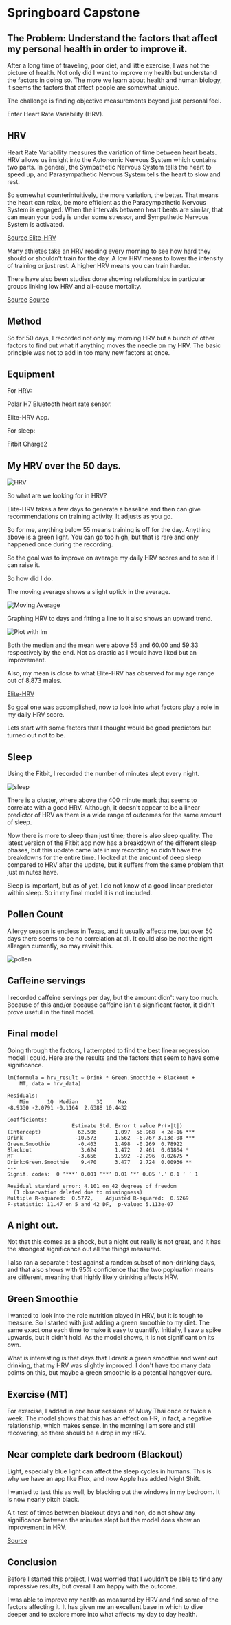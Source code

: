 # Springboard Capstone

## The Problem: Understand the factors that affect my personal health in order to improve it.

After a long time of traveling, poor diet, and little exercise, I was not the picture of health. Not only did I want to improve my health but understand the factors in doing so. The more we learn about health and human biology, it seems the factors that affect people are somewhat unique. 

The challenge is finding objective measurements beyond just personal feel.

Enter Heart Rate Variability (HRV).

## HRV

Heart Rate Variability measures the variation of time between heart beats. HRV allows us insight into the Autonomic Nervous System which contains two parts. In general, the Sympathetic Nervous System tells the heart to speed up, and Parasympathetic Nervous System tells the heart to slow and rest.

So somewhat counterintuitively, the more variation, the better. That means the heart can relax, be more efficient as the Parasympathetic Nervous System is engaged. When the intervals between heart beats are similar, that can mean your body is under some stressor, and Sympathetic Nervous System is activated. 

[Source Elite-HRV](https://elitehrv.com/what-is-heart-rate-variability)

Many athletes take an HRV reading every morning to see how hard they should or shouldn't train for the day. A low HRV means to lower the intensity of training or just rest. A higher HRV means you can train harder.

There have also been studies done showing relationships in particular groups linking low HRV and all-cause mortality. 

[Source](https://www.ncbi.nlm.nih.gov/pubmed/20844904)
[Source](http://www.tandfonline.com/doi/pdf/10.1080/22201181.2016.1202605)

## Method

So for 50 days, I recorded not only my morning HRV but a bunch of other factors to find out what if anything moves the needle on my HRV. The basic principle was not to add in too many new factors at once.

## Equipment

For HRV:

Polar H7 Bluetooth heart rate sensor.

Elite-HRV App.

For sleep:

Fitbit Charge2

## My HRV over the 50 days.


![HRV](https://github.com/Jbot29/springboard-exercises/blob/master/capstone/hrv_date.png)

So what are we looking for in HRV?

Elite-HRV takes a few days to generate a baseline and then can give recommendations on training activity. It adjusts as you go. 

So for me, anything below 55 means training is off for the day. Anything above is a green light. You can go too high, but that is rare and only happened once during the recording. 

So the goal was to improve on average my daily HRV scores and to see if I can raise it. 

So how did I do.

The moving average shows a slight uptick in the average.

![Moving Average](https://github.com/Jbot29/springboard-exercises/blob/master/capstone/hrv_moving_average.png)


Graphing HRV to days and fitting a line to it also shows an upward trend.

![Plot with lm](https://github.com/Jbot29/springboard-exercises/blob/master/capstone/hrv_data_lm.png)


Both the median and the mean were above 55 and 60.00 and 59.33 respectively by the end. Not as drastic as I would have liked but an improvement. 

Also, my mean is close to what Elite-HRV has observed for my age range out of 8,873 males.

[Elite-HRV](https://elitehrv.com/normal-heart-rate-variability-age-gender)

So goal one was accomplished, now to look into what factors play a role in my daily HRV score.

Lets start with some factors that I thought would be good predictors but turned out not to be.

## Sleep

Using the Fitbit, I recorded the number of minutes slept every night.

![sleep](https://github.com/Jbot29/springboard-exercises/blob/master/capstone/hrv_sleep.png)

There is a cluster, where above the 400 minute mark that seems to correlate with a good HRV. Although, it doesn't appear to be a linear predictor of HRV as there is a wide range of outcomes for the same amount of sleep.

Now there is more to sleep than just time; there is also sleep quality.
The latest version of the Fitbit app now has a breakdown of the different sleep phases, but this update came late in my recording so didn't have the breakdowns for the entire time.  I looked at the amount of deep sleep compared to HRV after the update, but it suffers from the same problem that just minutes have. 

Sleep is important, but as of yet, I do not know of a good linear predictor within sleep. So in my final model it is not included.


## Pollen Count

Allergy season is endless in Texas, and it usually affects me, but over 50 days there seems to be no correlation at all. It could also be not the right allergen currently, so may revisit this.

![pollen](https://github.com/Jbot29/springboard-exercises/blob/master/capstone/hrv_pollen.png)


## Caffeine servings

I recorded caffeine servings per day, but the amount didn't vary too much. Because of this and/or because caffeine isn't a significant factor, it didn't prove useful in the final model.

## Final model

Going through the factors, I attempted to find the best linear regression model I could. Here are the results and the factors that seem to have some significance.

```
lm(formula = hrv_result ~ Drink * Green.Smoothie + Blackout + 
    MT, data = hrv_data)

Residuals:
    Min      1Q  Median      3Q     Max 
-8.9330 -2.0791 -0.1164  2.6388 10.4432 

Coefficients:
                     Estimate Std. Error t value Pr(>|t|)    
(Intercept)            62.506      1.097  56.968  < 2e-16 ***
Drink                 -10.573      1.562  -6.767 3.13e-08 ***
Green.Smoothie         -0.403      1.498  -0.269  0.78922    
Blackout                3.624      1.472   2.461  0.01804 *  
MT                     -3.656      1.592  -2.296  0.02675 *  
Drink:Green.Smoothie    9.470      3.477   2.724  0.00936 ** 
---
Signif. codes:  0 ‘***’ 0.001 ‘**’ 0.01 ‘*’ 0.05 ‘.’ 0.1 ‘ ’ 1

Residual standard error: 4.101 on 42 degrees of freedom
  (1 observation deleted due to missingness)
Multiple R-squared:  0.5772,	Adjusted R-squared:  0.5269 
F-statistic: 11.47 on 5 and 42 DF,  p-value: 5.113e-07
```

## A night out.

Not that this comes as a shock, but a night out really is not great, and it has the strongest significance out all the things measured.

I also ran a separate t-test against a random subset of non-drinking days, and that also shows with 95% confidence that the two popluation means are different, meaning that highly likely drinking affects HRV.


## Green Smoothie

I wanted to look into the role nutrition played in HRV, but it is tough to measure. So I started with just adding a green smoothie to my diet. The same exact one each time to make it easy to quantify. Initially, I saw a spike upwards, but it didn't hold. As the model shows, it is not significant on its own. 

What is interesting is that days that I drank a green smoothie and went out drinking, that my HRV was slightly improved. I don't have too many data points on this, but maybe a green smoothie is a potential hangover cure.

## Exercise (MT)

For exercise, I added in one hour sessions of Muay Thai once or twice a week. The model shows that this has an effect on HR, in fact, a negative relationship, which makes sense. In the morning I am sore and still recovering, so there should be a drop in my HRV.

## Near complete dark bedroom (Blackout)

Light, especially blue light can affect the sleep cycles in humans. This is why we have an app like Flux, and now Apple has added Night Shift. 

I wanted to test this as well, by blacking out the windows in my bedroom. It is now nearly pitch black. 

A t-test of times between blackout days and non, do not show any significance between the minutes slept but the model does show an improvement in HRV. 


[Source](http://journals.plos.org/plosbiology/article?id=10.1371/journal.pbio.1000145)

## Conclusion

Before I started this project, I was worried that I wouldn't be able to find any impressive results, but overall I am happy with the outcome.

I was able to improve my health as measured by HRV and find some of the factors affecting it. It has given me an excellent base in which to dive deeper and to explore more into what affects my day to day health.
 

